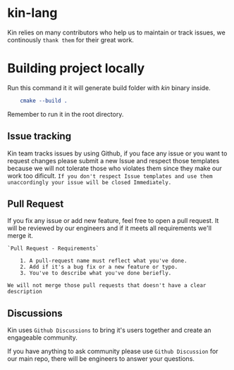 # kin-lang

Kin relies on many contributors who help us to maintain or track issues, we continously `thank them` for their great work.


# Building project locally

Run this command it it will generate build folder with *kin* binary inside.
```CMake
    cmake --build .
```
Remember to run it in the root directory.

## Issue tracking

Kin team tracks issues by using Github, if you face any issue or you want to request changes please submit a new Issue and respect those templates because we will not tolerate those who violates them since they make our work too dificult. `If you don't respect Issue templates and use them unaccordingly your issue will be closed Immediately.`

## Pull Request

If you fix any issue or add new feature, feel free to open a pull request. It will be reviewed by our engineers and if it meets all requirements we'll merge it.

    `Pull Request - Requirements`

        1. A pull-request name must reflect what you've done.
        2. Add if it's a bug fix or a new feature or typo.
        3. You've to describe what you've done beriefly.

`We will not merge those pull requests that doesn't have a clear description`


## Discussions

Kin uses `Github Discussions` to bring it's users together and create an engageable community.

If you have anything to ask community please use `Github Discussion` for our main repo, there will be engineers to answer your questions.
